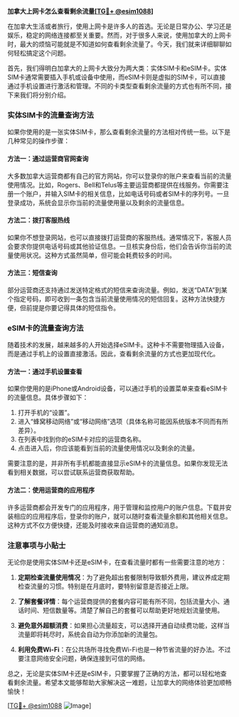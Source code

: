 **加拿大上网卡怎么查看剩余流量[[TG💪+ @esim1088](https://t.me/s/esim1088)]**

在加拿大生活或者旅行，使用上网卡是许多人的首选。无论是日常办公、学习还是娱乐，稳定的网络连接都至关重要。然而，对于很多人来说，使用加拿大的上网卡时，最大的烦恼可能就是不知道如何查看剩余流量了。今天，我们就来详细聊聊如何轻松搞定这个问题。

首先，我们得明白加拿大的上网卡大致分为两大类：实体SIM卡和eSIM卡。实体SIM卡通常需要插入手机或设备中使用，而eSIM卡则是虚拟的SIM卡，可以直接通过手机设置进行激活和管理。不同的卡类型查看剩余流量的方式也有所不同，接下来我们将分别介绍。

### 实体SIM卡的流量查询方法

如果你使用的是一张实体SIM卡，那么查看剩余流量的方法相对传统一些。以下是几种常见的操作步骤：

#### 方法一：通过运营商官网查询
大多数加拿大运营商都有自己的官方网站，你可以登录你的账户来查看当前的流量使用情况。比如，Rogers、Bell和Telus等主要运营商都提供在线服务。你需要注册一个账户，并输入SIM卡的相关信息，比如电话号码或者SIM卡的序列号。一旦登录成功，系统会显示你当前的流量使用量以及剩余的流量信息。

#### 方法二：拨打客服热线
如果你不想登录网站，也可以直接拨打运营商的客服热线。通常情况下，客服人员会要求你提供电话号码或其他验证信息。一旦核实身份后，他们会告诉你当前的流量使用状况。这种方式虽然简单，但可能会耗费较多的时间。

#### 方法三：短信查询
部分运营商还支持通过发送特定格式的短信来查询流量。例如，发送“DATA”到某个指定号码，即可收到一条包含当前流量使用情况的短信回复。这种方法快捷方便，但前提是你要记得具体的短信指令。

### eSIM卡的流量查询方法

随着技术的发展，越来越多的人开始选择eSIM卡。这种卡不需要物理插入设备，而是通过手机上的设置直接激活。因此，查看剩余流量的方式也更加现代化。

#### 方法一：通过手机设置查看
如果你使用的是iPhone或Android设备，可以通过手机的设置菜单来查看eSIM卡的流量信息。具体步骤如下：

1. 打开手机的“设置”。
2. 进入“蜂窝移动网络”或“移动网络”选项（具体名称可能因系统版本不同而有所差异）。
3. 在列表中找到你的eSIM卡对应的运营商名称。
4. 点击进入后，你应该能看到当前的流量使用情况以及剩余的流量。

需要注意的是，并非所有手机都能直接显示eSIM卡的流量信息。如果你发现无法看到相关数据，可以尝试联系运营商获取帮助。

#### 方法二：使用运营商的应用程序
许多运营商都会开发专门的应用程序，用于管理和监控用户的账户信息。下载并安装相应的应用程序后，登录你的账户，就可以随时查看流量余额和其他相关信息。这种方式不仅方便快捷，还能及时接收来自运营商的通知消息。

### 注意事项与小贴士

无论你是使用实体SIM卡还是eSIM卡，在查看流量时都有一些需要注意的地方：

1. **定期检查流量使用情况**：为了避免超出套餐限制导致额外费用，建议养成定期检查流量的习惯。特别是在月底时，要特别留意是否接近上限。

2. **了解套餐详情**：每个运营商提供的套餐内容可能有所不同，包括流量大小、通话时间、短信数量等。清楚了解自己的套餐可以帮助更好地规划流量使用。

3. **避免意外超额消费**：如果担心流量超支，可以选择开通自动续费功能，这样当流量即将耗尽时，系统会自动为你添加新的流量包。

4. **利用免费Wi-Fi**：在公共场所寻找免费Wi-Fi也是一种节省流量的好办法。不过要注意网络安全问题，确保连接到可信的网络。

总之，无论是实体SIM卡还是eSIM卡，只要掌握了正确的方法，都可以轻松地查看剩余流量。希望本文能够帮助大家解决这一难题，让加拿大的网络体验更加顺畅愉快！

[[TG💪+ @esim1088](https://t.me/s/esim1088) ![Image](https://i.postimg.cc/4NQfJmqS/Snipaste-2025-05-13-00-14-12.png)]
